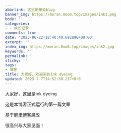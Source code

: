 ```yaml
---
abbrlink: 这里是墨染blog
banner_img: https://moran.0oo0.top/images/ink1.png
body: ''
categories:
- - 成长记录
comments: true
date: '2023-06-22T18:40:40.692896+08:00'
excerpt: ''
index_img: https://moran.0oo0.top/images/ink2.jpg
keywords: ''
permalink: ''
sticky: ''
tags:
- 博客
title: 大家好，欢迎来到Ink dyeing
updated: 2023-7-7T14:52:38.217+8:0
---
```

大家好，这里是ink dyeing

这是本博客正式运行的第一篇文章

基于[醉里博客](https://202271.xyz/)魔改

很高兴与大家见面！
